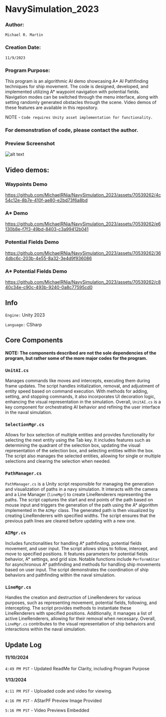 # NavySimulation_2023
### Author: ### 
` Michael R. Martin `
### Creation Date: ### 
` 11/9/2023 `

### Program Purpose: ### 
This program is an algorithmic AI demo showcasing A* AI Pathfinding techniques for ship movement. 
The code is designed, developed, and implemented utilizing A* waypoint navigation with potential fields. Navigation modes can be switched through the menu interface,
along with setting randomly generated obstacles through the scene. Video demos of these features are available in this repository.

NOTE - ``Code requires Unity asset implementation for functionality.``

### For demonstration of code, please contact the author. ###

### Preview Screenshot ###
![alt text](https://github.com/MichaelRNia/NavySimulation_2023/blob/main/image_2024-01-13_161453116.png?raw=true)

## Video demos: ##

### Waypoints Demo ###
https://github.com/MichaelRNia/NavySimulation_2023/assets/70539262/4c54c12e-8b7e-410f-ae80-e2bd73f6a8bd

### A* Demo ###
https://github.com/MichaelRNia/NavySimulation_2023/assets/70539262/e6130b8e-f7f3-49bd-8403-c3a99412b041

### Potential Fields Demo ###
https://github.com/MichaelRNia/NavySimulation_2023/assets/70539262/364dbc6c-203b-4e55-8a32-3e4d9f936086

### A* Potential Fields Demo ###
https://github.com/MichaelRNia/NavySimulation_2023/assets/70539262/c840c34e-c90c-493b-9240-0a8c77595cd0

## Info
`Engine:` Unity 2023

`Language:` CSharp

## Core Components

#### NOTE: The components described are not the sole dependencies of the program, but rather some of the more major codes for the program. ####

### `UnitAI.cs` ### 
Manages commands like moves and intercepts, executing them during frame updates. The script handles initialization, removal, and adjustment of entity speed based on command execution. With methods for adding, setting, and stopping commands, it also incorporates UI decoration logic, enhancing the visual representation in the simulation. Overall, `UnitAI.cs` is a key component for orchestrating AI behavior and refining the user interface in the naval simulation.

### `SelectionMgr.cs` ###
Allows for box selection of multiple entities and provides functionality for selecting the next entity using the Tab key. It includes features such as determining the quadrant of the selection box, updating the visual representation of the selection box, and selecting entities within the box. The script also manages the selected entities, allowing for single or multiple selections and clearing the selection when needed.

### `PathManager.cs` ###
`PathManager.cs` is a Unity script responsible for managing the generation and visualization of paths in a navy simulation. It interacts with the camera and a Line Manager (`lineMgr`) to create LineRenderers representing the paths. The script captures the start and end points of the path based on mouse input and triggers the generation of the path using the A* algorithm implemented in the `AIMgr` class. The generated path is then visualized by creating LineRenderers with specified widths. The script ensures that the previous path lines are cleared before updating with a new one.

### `AIMgr.cs` ###
Includes functionalities for handling A* pathfinding, potential fields movement, and user input. The script allows ships to follow, intercept, and move to specified positions. It features parameters for potential fields behavior, A* settings, and grid size. Notable functions include `PerformAStar` for asynchronous A* pathfinding and methods for handling ship movements based on user input. The script demonstrates the coordination of ship behaviors and pathfinding within the naval simulation.

### `LineMgr.cs` ###

Handles the creation and destruction of LineRenderers for various purposes, such as representing movement, potential fields, following, and intercepting. The script provides methods to instantiate these LineRenderers with specified positions. Additionally, it manages a list of active LineRenderers, allowing for their removal when necessary. Overall, `LineMgr.cs` contributes to the visual representation of ship behaviors and interactions within the naval simulation.

## Update Log ##
#### 11/10/2024 ####
`4:49 PM PST` - Updated ReadMe for Clarity, including Program Purpose
#### 1/13/2024 ####
`4:11 PM PST` - Uploaded code and video for viewing.

`4:16 PM PST` - AStarPF Preview Image Provided

`5:16 PM PST` - Video Previews Embedded

